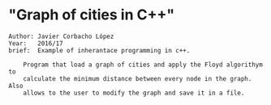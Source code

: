 
"Graph of cities in C++"
==========================

	Author: Javier Corbacho López
	Year: 	2016/17
	brief: 	Example of inherantace programming in c++. 

		Program that load a graph of cities and apply the Floyd algorithym to 
		calculate the minimum distance between every node in the graph. Also 
		allows to the user to modify the graph and save it in a file.
		
		
